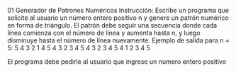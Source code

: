 01 Generador de Patrones Numéricos
Instrucción:
Escribe un programa que solicite al usuario un número entero positivo n y genere un patrón numérico en forma de triángulo. El patrón debe seguir una secuencia donde cada línea comienza con el número de línea y aumenta hasta n, y luego disminuye hasta el número de línea nuevamente.
Ejemplo de salida para n = 5:
        5 4 3 2 1
      4 5 4 3 2
    3 4 5 4 3
  2 3 4 5 4
1 2 3 4 5

El programa debe pedirle al usuario que ingrese un numero entero positivo
